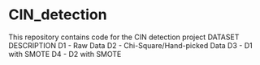 # CIN_detection
This repository contains code for the CIN detection project
DATASET DESCRIPTION
D1 - Raw Data
D2 - Chi-Square/Hand-picked Data
D3 - D1 with SMOTE
D4 - D2 with SMOTE
